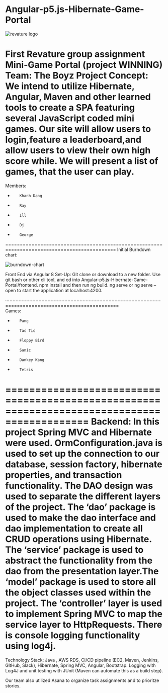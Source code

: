 # Angular-p5.js-Hibernate-Game-Portal

![revature logo](https://revature.com/wp-content/uploads/2017/12/revature-logo-600x219.png)


First Revature group assignment
Mini-Game Portal (project WINNING)
Team: The Boyz
Project Concept: We intend to utilize Hibernate, Angular, Maven and other learned tools to create a SPA featuring several JavaScript coded mini games. Our site will allow users to login,feature a leaderboard,and allow users to view their own high score while.  We will present a list of games, that the user can play. 
============================================================================================
Members:
-        Khanh Dang
-        Ray
-        Ill
-        Dj
-        George
============================================================================================
Initial Burndown chart:

![burndown-chart](https://i.ibb.co/7VvrSw9/Untitled.png)

Front End via Angular 8 Set-Up:
Git clone or download to a new folder.
Use git bash or other cli tool, and cd into Angular-p5.js-Hibernate-Game-Portal/frontend.
npm install and then run ng build.
ng serve or ng serve –open to start the application at localhost:4200.

·============================================================================================     
Games:
-        Pang
-        Tac Tic
-        Floppy Bird
-        Sanic
-        Dankey Kang
-        Tetris
============================================================================================
Backend:
In this project Spring MVC and Hibernate were used. OrmConfiguration.java is used to set up the connection to our database, session factory, hibernate properties, and transaction functionality. The DAO design was used to separate the different layers of the project. The ‘dao’ package is used to make the dao interface and dao implementation to create all CRUD operations using Hibernate. The ‘service’ package is used to abstract the functionality from the dao from the presentation layer.The ‘model’ package is used to store all the object classes used within the project. The ‘controller’ layer is used to implement Spring MVC to map the service layer to HttpRequests. There is console logging functionality using log4j.
============================================================================================
Technology Stack:
Java , AWS
RDS, CI/CD pipeline (EC2, Maven, Jenkins, GitHub, Slack), Hibernate, Spring
MVC, Angular, Bootstrap.
Logging
with Log4J and unit testing with JUnit (Maven can automate this as a build
step).

Our team also utilized Asana to organize task assignments and to prioritze stories. 
 
 
